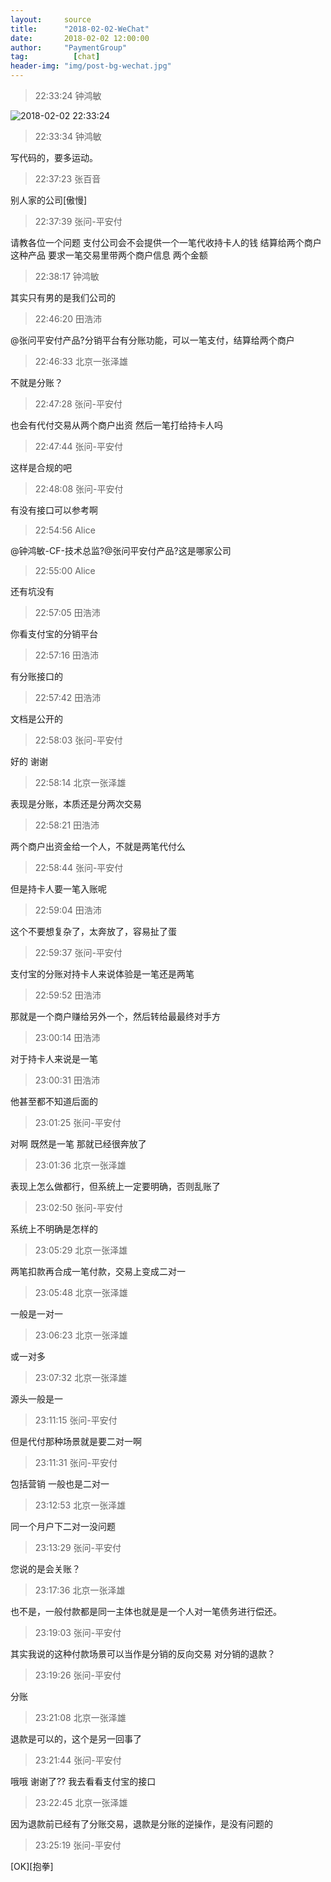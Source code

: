 ```yaml
---
layout:     source 
title:      "2018-02-02-WeChat"
date:       2018-02-02 12:00:00
author:     "PaymentGroup"
tag:		  [chat]
header-img: "img/post-bg-wechat.jpg"
---
```

> 22:33:24  钟鸿敏  
   
![2018-02-02 22:33:24](http://wechat.lixf.cn/img/20180202_223324.png) 
   
> 22:33:34  钟鸿敏  
   
写代码的，要多运动。  
   
> 22:37:23  张百音  
   
别人家的公司[傲慢]  
   
> 22:37:39  张问-平安付  
   
请教各位一个问题 支付公司会不会提供一个一笔代收持卡人的钱 结算给两个商户 这种产品 要求一笔交易里带两个商户信息 两个金额  
   
> 22:38:17  钟鸿敏  
   
其实只有男的是我们公司的  
   
> 22:46:20  田浩沛  
   
@张问平安付产品?分销平台有分账功能，可以一笔支付，结算给两个商户  
   
> 22:46:33  北京一张泽雄  
   
不就是分账？  
   
> 22:47:28  张问-平安付  
   
也会有代付交易从两个商户出资 然后一笔打给持卡人吗  
   
> 22:47:44  张问-平安付  
   
这样是合规的吧  
   
> 22:48:08  张问-平安付  
   
有没有接口可以参考啊  
   
> 22:54:56  Alice  
   
@钟鸿敏-CF-技术总监?@张问平安付产品?这是哪家公司  
   
> 22:55:00  Alice  
   
还有坑没有  
   
> 22:57:05  田浩沛  
   
你看支付宝的分销平台  
   
> 22:57:16  田浩沛  
   
有分账接口的  
   
> 22:57:42  田浩沛  
   
文档是公开的  
   
> 22:58:03  张问-平安付  
   
好的 谢谢  
   
> 22:58:14  北京一张泽雄  
   
表现是分账，本质还是分两次交易  
   
> 22:58:21  田浩沛  
   
两个商户出资金给一个人，不就是两笔代付么  
   
> 22:58:44  张问-平安付  
   
但是持卡人要一笔入账呢  
   
> 22:59:04  田浩沛  
   
这个不要想复杂了，太奔放了，容易扯了蛋  
   
> 22:59:37  张问-平安付  
   
支付宝的分账对持卡人来说体验是一笔还是两笔  
   
> 22:59:52  田浩沛  
   
那就是一个商户赚给另外一个，然后转给最最终对手方  
   
> 23:00:14  田浩沛  
   
对于持卡人来说是一笔  
   
> 23:00:31  田浩沛  
   
他甚至都不知道后面的  
   
> 23:01:25  张问-平安付  
   
对啊 既然是一笔 那就已经很奔放了  
   
> 23:01:36  北京一张泽雄  
   
表现上怎么做都行，但系统上一定要明确，否则乱账了  
   
> 23:02:50  张问-平安付  
   
系统上不明确是怎样的  
   
> 23:05:29  北京一张泽雄  
   
两笔扣款再合成一笔付款，交易上变成二对一  
   
> 23:05:48  北京一张泽雄  
   
一般是一对一  
   
> 23:06:23  北京一张泽雄  
   
或一对多  
   
> 23:07:32  北京一张泽雄  
   
源头一般是一  
   
> 23:11:15  张问-平安付  
   
但是代付那种场景就是要二对一啊  
   
> 23:11:31  张问-平安付  
   
包括营销 一般也是二对一  
   
> 23:12:53  北京一张泽雄  
   
同一个月户下二对一没问题  
   
> 23:13:29  张问-平安付  
   
您说的是会关账？  
   
> 23:17:36  北京一张泽雄  
   
也不是，一般付款都是同一主体也就是是一个人对一笔债务进行偿还。  
   
> 23:19:03  张问-平安付  
   
其实我说的这种付款场景可以当作是分销的反向交易 对分销的退款？  
   
> 23:19:26  张问-平安付  
   
分账  
   
> 23:21:08  北京一张泽雄  
   
退款是可以的，这个是另一回事了  
   
> 23:21:44  张问-平安付  
   
哦哦 谢谢了?? 我去看看支付宝的接口  
   
> 23:22:45  北京一张泽雄  
   
因为退款前已经有了分账交易，退款是分账的逆操作，是没有问题的  
   
> 23:25:19  张问-平安付  
   
[OK][抱拳]  
   
